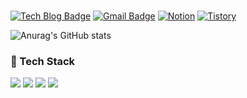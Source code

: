 
<h3 align="center"> </h3>

  
  [![Tech Blog Badge](http://img.shields.io/badge/-Tech%20blog-black?style=flat-square&logo=github&link=https://github.com/kkj0419)](https://github.com/kkj0419)
  [![Gmail Badge](https://img.shields.io/badge/Gmail-d14836?style=flat-square&logo=Gmail&logoColor=white&link=mailto:kkhi0419@gmail.com)](mailto:kkhi0419@gmail.com)
  [![Notion](https://img.shields.io/badge/Notion-%23000000.svg?style=flat-square&logo=notion&logoColor=white)](https://kkhi0419.notion.site/MyPage-b75b6a01e89943e6b420660f46703f5c)
  [![Tistory](https://img.shields.io/badge/tistory-black?style=flat-square&logo=tistory&logoColor=white)](https://kikikiwiii10.tistory.com/)
  
<p align="center">
  
![Anurag's GitHub stats](https://github-readme-stats.vercel.app/api?username=kkj0419&show_icons=true&theme=radical)
  
</p>

<h3>📝 Tech Stack</h3>
<p>
  <img src="https://img.shields.io/badge/Java-007396?style=flat-square&logo=Java&logoColor=white"/></a> 
  <img src="https://img.shields.io/badge/Spring-6DB33F?style=flat-square&logo=Spring&logoColor=white"/></a> 
  <img src="https://img.shields.io/badge/SpringBoot-6DB33F?style=flat-square&logo=SpringBoot&logoColor=white"/></a> 
  <img src="https://img.shields.io/badge/Mysql-4479A1?style=flat-square&logo=MySql&logoColor=white"/></a>
  
</p>
  

<!--
**kkj0419/kkj0419** is a ✨ _special_ ✨ repository because its `README.md` (this file) appears on your GitHub profile.

Here are some ideas to get you started:

- 🔭 I’m currently working on ...
- 🌱 I’m currently learning ...
- 👯 I’m looking to collaborate on ...
- 🤔 I’m looking for help with ...
- 💬 Ask me about ...
- 📫 How to reach me: ...
- 😄 Pronouns: ...
- ⚡ Fun fact: ...
-->
